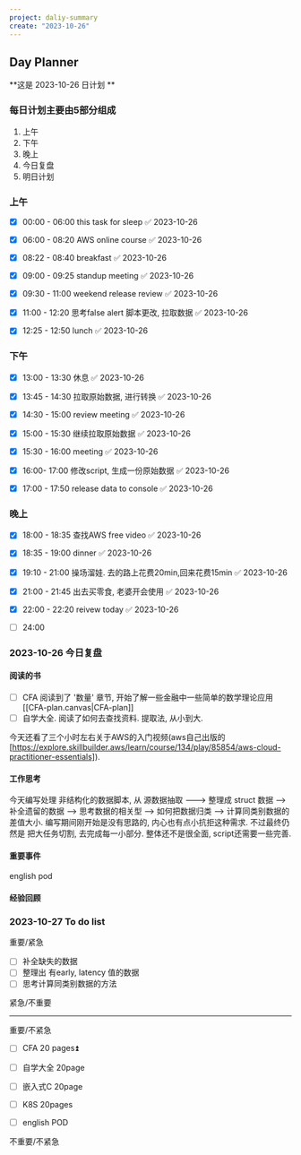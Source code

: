 ```yaml
---
project: daliy-summary
create: "2023-10-26"
---
```


## Day Planner
**这是 2023-10-26 日计划 **


### 每日计划主要由5部分组成
1. 上午
2. 下午
3. 晚上
4. 今日复盘
5. 明日计划

### 上午
- [x] 00:00 - 06:00 this task for sleep ✅ 2023-10-26
* [x] 06:00 - 08:20 AWS online course ✅ 2023-10-26
* [x] 08:22 - 08:40 breakfast ✅ 2023-10-26
* [x] 09:00 - 09:25 standup meeting ✅ 2023-10-26
* [x] 09:30 - 11:00 weekend release review ✅ 2023-10-26
* [x] 11:00 - 12:20 思考false alert 脚本更改, 拉取数据 ✅ 2023-10-26
* [x] 12:25 - 12:50  lunch ✅ 2023-10-26




### 下午
* [x] 13:00 - 13:30 休息 ✅ 2023-10-26
* [x] 13:45 - 14:30 拉取原始数据, 进行转换 ✅ 2023-10-26
* [x] 14:30 - 15:00 review meeting ✅ 2023-10-26
* [x] 15:00 - 15:30 继续拉取原始数据 ✅ 2023-10-26
* [x] 15:30 - 16:00 meeting ✅ 2023-10-26
* [x] 16:00- 17:00 修改script, 生成一份原始数据 ✅ 2023-10-26
* [x] 17:00 - 17:50 release data to console ✅ 2023-10-26




### 晚上
* [x] 18:00 - 18:35 查找AWS free video ✅ 2023-10-26
* [x] 18:35 -  19:00  dinner ✅ 2023-10-26
* [x] 19:10 - 21:00  操场溜娃. 去的路上花费20min,回来花费15min ✅ 2023-10-26
* [x] 21:00 - 21:45  出去买零食, 老婆开会使用 ✅ 2023-10-26
* [x] 22:00 - 22:20 reivew today ✅ 2023-10-26
* [ ] 24:00





### 2023-10-26 今日复盘

#### 阅读的书
- [ ] CFA 阅读到了 '数量' 章节,  开始了解一些金融中一些简单的数学理论应用 [[CFA-plan.canvas|CFA-plan]]
- [ ] 自学大全.  阅读了如何去查找资料. 提取法, 从小到大.

今天还看了三个小时左右关于AWS的入门视频(aws自己出版的[https://explore.skillbuilder.aws/learn/course/134/play/85854/aws-cloud-practitioner-essentials]).


#### 工作思考
今天编写处理 非结构化的数据脚本,  从 源数据抽取 --->  整理成 struct 数据 --> 补全遗留的数据 --> 思考数据的相关型 --> 如何把数据归类 --> 计算同类别数据的 差值大小. 编写期间刚开始是没有思路的, 内心也有点小抗拒这种需求.  不过最终仍然是 把大任务切割,  去完成每一小部分.   整体还不是很全面, script还需要一些完善.


#### 重要事件
english pod 


#### 经验回顾


### 2023-10-27 To do list

重要/紧急
- [ ] 补全缺失的数据
- [ ] 整理出 有early, latency 值的数据
- [ ] 思考计算同类别数据的方法

紧急/不重要                                                                    


---
重要/不紧急
* [ ] CFA  20 pages⏫  
- [ ] 自学大全 20page
- [ ] 嵌入式C 20page
- [ ] K8S 20pages
- [ ] english POD


不重要/不紧急                                                                



